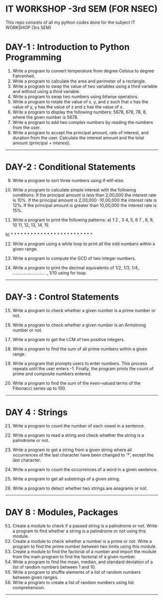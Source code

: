 # IT WORKSHOP -3rd SEM (FOR NSEC)

This repo consists of all my python codes done for the subject IT WORKSHOP (3rs SEM)

# DAY-1 : Introduction to Python Programming
1. Write a program to convert temperature from degree Celsius to degree Fahrenheit.
2. Write a program to calculate the area and perimeter of a rectangle.
3. Write a program to swap the value of two variables using a third variable and without using a third variable.
4. Write a program to swap two numbers using bitwise operators.
5. Write a program to rotate the value of x, y, and z such that x has the value of y, y has the value of z and z has the value of x.
6. Write a program to display the following numbers: 5678, 678, 78, 8, where the given number is 5678.
7. Write a program to add two complex numbers by reading the numbers from the user.
8. Write a program to accept the principal amount, rate of interest, and duration from the user. Calculate the interest amount and the total amount (principal + interest).
----------------------------------------------------------------------------------------------------------------------------------------------------------------------------------------------------------------
# DAY-2 : Conditional Statements
9. Write a program to sort three numbers using if-elif-else.

10. Write a program to calculate simple interest with the following conditions:
If the principal amount is less than 2,00,000 the interest rate is 10%.
If the principal amount is 2,00,000 -10,00,000 the interest rate is 12%.
If the principal amount is greater than 10,00,000 the interest rate is 15%.

11. Write a program to print the following patterns:
a) 1
     2 , 3
     4, 5, 6
     7 , 8, 9, 10
     11, 12, 13, 14, 15

b) * * * * * * * * *
      * * * * * * *
        * * * * *
           * * *
              *

12. Write a program using a while loop to print all the odd numbers within a given range.

13. Write a program to compute the GCD of two integer numbers.

14. Write a program to print the decimal equivalents of 1/2, 1/3, 1/4,. ........................... , 1/10 using for loop.
-------------------------------------------------------------------------------------------------------------------------------------------------------------------------------------------------------------------
# DAY-3 : Control Statements
15. Write a program to check whether a given number is a prime number or not.

16. Write a program to check whether a given number is an Armstrong number or not.

17. Write a program to get the LCM of two positive integers.

18. Write a program to find the sum of all prime numbers within a given range.

19. Write a program that prompts users to enter numbers. This process repeats until the user enters -1. Finally, the program prints the
count of prime and composite numbers entered.

20. Write a program to find the sum of the even-valued terms of the Fibonacci series up to 100.
-------------------------------------------------------------------------------------------------------------------------------------------------------------------------------------------------------------------
# DAY 4 : Strings
21. Write a program to count the number of each vowel in a sentence.

22. Write a program to read a string and check whether the string is a palindrome or not.

23. Write a program to get a string from a given string where all occurrences of the last character have been changed to ‘*’, except the last character.

24. Write a program to count the occurrences of a word in a given sentence.

25. Write a program to get all substrings of a given string.

26. Write a program to detect whether two strings are anagrams or not.
--------------------------------------------------------------------------------------------------------------------------------------------------------------------------------------------------------------------
# DAY 8 : Modules, Packages
51. Create a module to check if a passed string is a palindrome or not. Write a program to find whether a string is a palindrome or not using this module.
52. Create a module to check whether a number is a prime or not. Write a program to find the prime number between two limits using this module.
53. Create a module to find the factorial of a number and import the module from the main program to find the factorial of a given number.
54. Write a program to find the mean, median, and standard deviation of a list of random numbers between 1 and 10.
55. Write a program to shuffle elements of a list of random numbers between given ranges.
56. Write a program to create a list of random numbers using list comprehension.
--------------------------------------------------------------------------------------------------------------------------------------------------------------------------------------------------------------------
